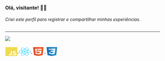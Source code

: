 ### Olá, visitante! 🤘🏼 
###### Criei este perfil para registrar e compartilhar minhas experiências.

---------------------------------------------------------------------

<div>
  <a href="https://github.com/MatheusPiovezan">
  <img height="120em" src="https://github-readme-stats.vercel.app/api/top-langs/?username=MatheusPiovezan&layout=compact&langs_count=7&theme=graywhite"/>
</div>
<div style="display: inline_block"><br>
  <img align="center" alt="M-Js" height="30" width="40" src="https://raw.githubusercontent.com/devicons/devicon/master/icons/javascript/javascript-plain.svg">
  <img align="center" alt="M-React" height="30" width="40" src="https://raw.githubusercontent.com/devicons/devicon/master/icons/react/react-original.svg">
  <img align="center" alt="M-HTML" height="30" width="40" src="https://raw.githubusercontent.com/devicons/devicon/master/icons/html5/html5-original.svg">
  <img align="center" alt="M-CSS" height="30" width="40" src="https://raw.githubusercontent.com/devicons/devicon/master/icons/css3/css3-original.svg">
  
</div>
  
  
